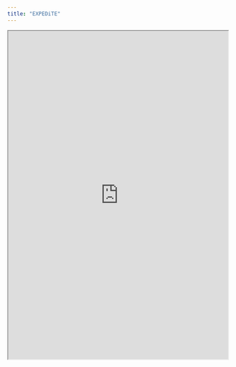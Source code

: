 ```yaml
---
title: "EXPEDiTE"
---
```



<iframe height="750" width="100%" src="https://ewelton.github.io/ktest/wiki.html#EXPEDiTE"></iframe>
